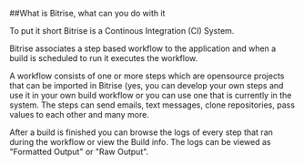 ##What is Bitrise, what can you do with it

To put it short Bitrise is a Continous Integration (CI) System.

Bitrise associates a step based workflow to the application and when a build is scheduled to run it executes the workflow. 

A workflow consists of one or more steps which are opensource projects that can be imported in Bitrise (yes, you can develop your own steps and use it in your own build workflow or you can use one that is currently in the system. The steps can send emails, text messages, clone repositories, pass values to each other and many more. 

After a build is finished you can browse the logs of every step that ran during the workflow or view the Build info. The logs can be viewed as "Formatted Output" or "Raw Output".
